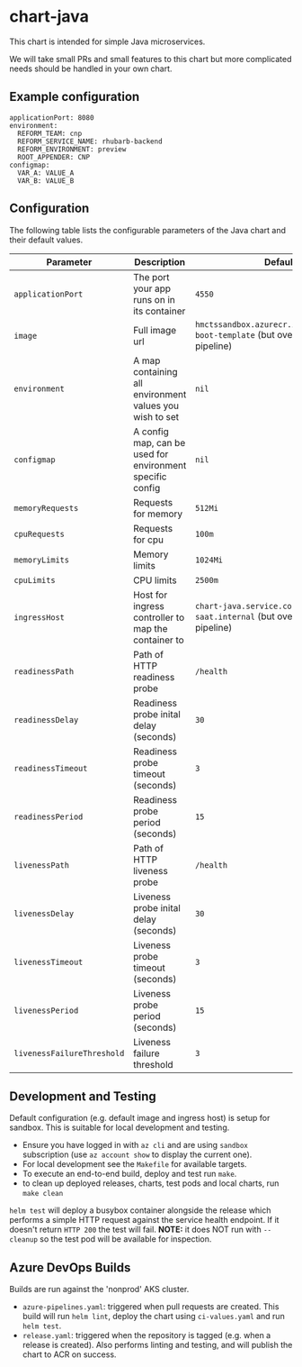 # chart-java

This chart is intended for simple Java microservices.

We will take small PRs and small features to this chart but more complicated needs should be handled in your own chart.

## Example configuration

```
applicationPort: 8080
environment:
  REFORM_TEAM: cnp
  REFORM_SERVICE_NAME: rhubarb-backend
  REFORM_ENVIRONMENT: preview
  ROOT_APPENDER: CNP
configmap:
  VAR_A: VALUE_A
  VAR_B: VALUE_B
```

## Configuration

The following table lists the configurable parameters of the Java chart and their default values.

| Parameter                  | Description                                               | Default                                                                           |
| -------------------------- | --------------------------------------------------------- | --------------------------------------------------------------------------------- |
| `applicationPort`          | The port your app runs on in its container                | `4550`                                                                            |
| `image`                    | Full image url                                            | `hmctssandbox.azurecr.io/hmcts/spring-boot-template` (but overridden by pipeline) |
| `environment`              | A map containing all environment values you wish to set   | `nil`                                                                             |
| `configmap`                | A config map, can be used for environment specific config | `nil`                                                                             |
| `memoryRequests`           | Requests for memory                                       | `512Mi`                                                                           |
| `cpuRequests`              | Requests for cpu                                          | `100m`                                                                            |
| `memoryLimits`             | Memory limits                                             | `1024Mi`                                                                          |
| `cpuLimits`                | CPU limits                                                | `2500m`                                                                           |
| `ingressHost`              | Host for ingress controller to map the container to       | `chart-java.service.core-compute-saat.internal` (but overridden by pipeline)      |
| `readinessPath`            | Path of HTTP readiness probe                              | `/health`                                                                         |
| `readinessDelay`           | Readiness probe inital delay (seconds)                    | `30`                                                                              |
| `readinessTimeout`         | Readiness probe timeout (seconds)                         | `3`                                                                               |
| `readinessPeriod`          | Readiness probe period (seconds)                          | `15`                                                                              |
| `livenessPath`             | Path of HTTP liveness probe                               | `/health`                                                                         |
| `livenessDelay`            | Liveness probe inital delay (seconds)                     | `30`                                                                              |
| `livenessTimeout`          | Liveness probe timeout (seconds)                          | `3`                                                                               |
| `livenessPeriod`           | Liveness probe period (seconds)                           | `15`                                                                              |
| `livenessFailureThreshold` | Liveness failure threshold                                | `3`                                                                               |

## Development and Testing

Default configuration (e.g. default image and ingress host) is setup for sandbox. This is suitable for local development and testing.

- Ensure you have logged in with `az cli` and are using `sandbox` subscription (use `az account show` to display the current one).
- For local development see the `Makefile` for available targets.
- To execute an end-to-end build, deploy and test run `make`.
- to clean up deployed releases, charts, test pods and local charts, run `make clean`

`helm test` will deploy a busybox container alongside the release which performs a simple HTTP request against the service health endpoint. If it doesn't return `HTTP 200` the test will fail. **NOTE:** it does NOT run with `--cleanup` so the test pod will be available for inspection.

## Azure DevOps Builds

Builds are run against the 'nonprod' AKS cluster.

- `azure-pipelines.yaml`: triggered when pull requests are created. This build will run `helm lint`, deploy the chart using `ci-values.yaml` and run `helm test`.
- `release.yaml`: triggered when the repository is tagged (e.g. when a release is created). Also performs linting and testing, and will publish the chart to ACR on success.
